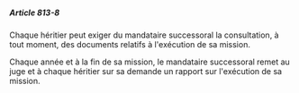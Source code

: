##### Article 813-8

Chaque héritier peut exiger du mandataire successoral la consultation, à tout moment, des documents relatifs à l'exécution de sa mission.

Chaque année et à la fin de sa mission, le mandataire successoral remet au juge et à chaque héritier sur sa demande un rapport sur l'exécution de sa mission.

